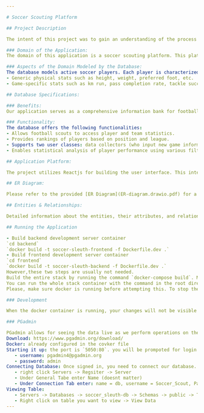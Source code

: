 ```yaml
---

# Soccer Scouting Platform

## Project Description

The intent of this project was to gain an understanding of the process of building a full database application.

### Domain of the Application:
The domain of this application is a soccer scouting platform. This platform is designed to focus on the data that measures the performance of players and assists clubs in making informed decisions regarding player recruitment.

### Aspects of the Domain Modeled by the Database:
The database models active soccer players. Each player is characterized by:
- Generic physical stats such as height, weight, preferred foot, etc.
- Game-specific stats such as km run, pass completion rate, tackle success, and more.

## Database Specifications:

### Benefits:
Our application serves as a comprehensive information bank for football scouts. The database is pivotal to its functionality, ensuring secure storage of relevant statistics and efficient data access management.

### Functionality:
The database offers the following functionalities:
- Allows football scouts to access player and team statistics.
- Provides rankings of players based on position and league.
- Supports two user classes: data collectors (who input new game information) and scouts (who analyze the data to assess player quality and ability).
- Enables statistical analysis of player performance using various filters, such as performance against specific teams, home vs. away games, and game day weather conditions.

## Application Platform:

The project utilizes Reactjs for building the user interface. This interface communicates with a Postgresql DBMS via an Expressjs RESTful API.

## ER Diagram:

Please refer to the provided [ER Diagram](ER-diagram.drawio.pdf) for a visual representation of the database structure. Our drawing software uses a color (red on the diagram) to distinguish weak entity relationship keys from other keys.

## Entities & Relationships:

Detailed information about the entities, their attributes, and relationships can be found in the provided document. Some of the main entities include Player, Club, Team, League, Staff, Manager, and Stadium, among others.

## Running the Application

- Build backend development server container
`cd backend`
`docker build -t soccer-sleuth-frontend -f Dockerfile.dev .`
- Build frontend development server container
`cd frontend`
`docker build -t soccer-sleuth-backend -f Dockerfile.dev .`
However,these two steps are usually not needed.
Build the entire stack by running the command `docker-compose build`. Make sure to be in the root directory while running this.
You can run the whole stack container with the command in the root directory terminal window :`docker compose up -d`
Please, make sure docker is running before attempting this. To stop the stack container, run `docker compose down`

### Development

When the docker container is running, your changes will not be visible on the application unless you rebuild the container (see command from earlier above). We will set up automatic file-watching later to eliminate this repetitive building of the container.

### PGadmin

PGadmin allows for seeing the data live as we perform operations on the app.
Download: https://www.pgadmin.org/download/
Docker: already configured in the covker file
Starting it up: the port is `5050:80`. you will be prompoted for login credintials. I set them as: 
   - username: pgadmin4@pgadmin.org
   - password: admin
Connecting Database: Once signed in, you need to connect our database.
   - right click Servers -> Regsiter -> Server
   - Under General Tabe enter Name (doesnt matter)
   - Under Connection Tab enter: name = db, username = Soccer_Scout, Password = Soccer_Sleuth_2023
Viewing Table:
   - Servers -> Databases -> soccer_sleuth-db -> Schemas -> public -> Tables
   - Right click on table you want to view -> View Data
---
```

